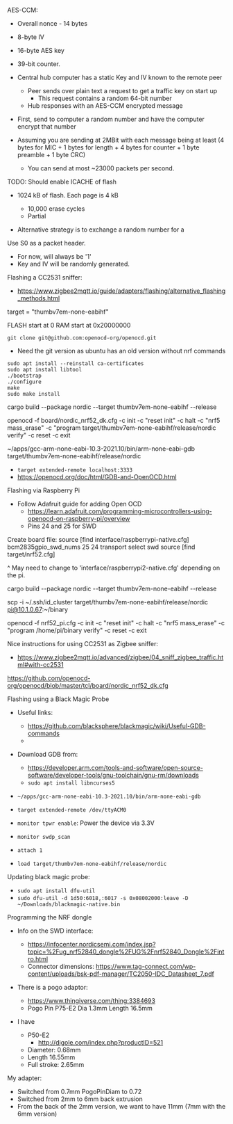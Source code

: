 

AES-CCM:
- Overall nonce - 14 bytes

- 8-byte IV
- 16-byte AES key
- 39-bit counter.

- Central hub computer has a static Key and IV known to the remote peer
  - Peer sends over plain text a request to get a traffic key on start up
    - This request contains a random 64-bit number
  - Hub responses with an AES-CCM encrypted message 

- First, send to computer a random number and have the computer encrypt that number 

- Assuming you are sending at 2MBit with each message being at least (4 bytes for MIC + 1 bytes for length + 4 bytes for counter + 1 byte preamble + 1 byte CRC)
  - You can send at most ~23000 packets per second.


TODO: Should enable ICACHE of flash

- 1024 kB of flash. Each page is 4 kB
  - 10,000 erase cycles
  - Partial 

- Alternative strategy is to exchange a random number for a 

Use S0 as a packet header.
- For now, will always be '1'
- Key and IV will be randomly generated.



Flashing a CC2531 sniffer:
- https://www.zigbee2mqtt.io/guide/adapters/flashing/alternative_flashing_methods.html

target = "thumbv7em-none-eabihf"

FLASH start at 0
RAM start at 0x20000000


`git clone git@github.com:openocd-org/openocd.git`
- Need the git version as ubuntu has an old version without nrf commands

```
sudo apt install --reinstall ca-certificates
sudo apt install libtool
./bootstrap
./configure
make
sudo make install
```

cargo build --package nordic --target thumbv7em-none-eabihf --release

openocd -f board/nordic_nrf52_dk.cfg -c init -c "reset init" -c halt -c "nrf5 mass_erase" -c "program target/thumbv7em-none-eabihf/release/nordic verify" -c reset -c exit

~/apps/gcc-arm-none-eabi-10.3-2021.10/bin/arm-none-eabi-gdb target/thumbv7em-none-eabihf/release/nordic
- `target extended-remote localhost:3333`
- https://openocd.org/doc/html/GDB-and-OpenOCD.html


Flashing via Raspberry Pi

- Follow Adafruit guide for adding Open OCD
  - https://learn.adafruit.com/programming-microcontrollers-using-openocd-on-raspberry-pi/overview
  - Pins 24 and 25 for SWD

Create board file:
  source [find interface/raspberrypi-native.cfg]
  bcm2835gpio_swd_nums 25 24
  transport select swd
  source [find target/nrf52.cfg]

^ May need to change to 'interface/raspberrypi2-native.cfg' depending on the pi.


cargo build --package nordic --target thumbv7em-none-eabihf --release

scp -i ~/.ssh/id_cluster target/thumbv7em-none-eabihf/release/nordic pi@10.1.0.67:~/binary

openocd -f nrf52_pi.cfg -c init -c "reset init" -c halt -c "nrf5 mass_erase" -c "program /home/pi/binary verify" -c reset -c exit



Nice instructions for using CC2531 as Zigbee sniffer:
- https://www.zigbee2mqtt.io/advanced/zigbee/04_sniff_zigbee_traffic.html#with-cc2531


https://github.com/openocd-org/openocd/blob/master/tcl/board/nordic_nrf52_dk.cfg


Flashing using a Black Magic Probe

- Useful links:
  - https://github.com/blacksphere/blackmagic/wiki/Useful-GDB-commands
  - 

- Download GDB from:
  - https://developer.arm.com/tools-and-software/open-source-software/developer-tools/gnu-toolchain/gnu-rm/downloads
  - `sudo apt install libncurses5`

- `~/apps/gcc-arm-none-eabi-10.3-2021.10/bin/arm-none-eabi-gdb`
- `target extended-remote /dev/ttyACM0`
- `monitor tpwr enable`: Power the device via 3.3V
- `monitor swdp_scan`
- `attach 1`
- `load target/thumbv7em-none-eabihf/release/nordic`


Updating black magic probe:
- `sudo apt install dfu-util`
- `sudo dfu-util -d 1d50:6018,:6017 -s 0x08002000:leave -D ~/Downloads/blackmagic-native.bin`


Programming the NRF dongle

- Info on the SWD interface:
  - https://infocenter.nordicsemi.com/index.jsp?topic=%2Fug_nrf52840_dongle%2FUG%2Fnrf52840_Dongle%2Fintro.html
  - Connector dimensions: https://www.tag-connect.com/wp-content/uploads/bsk-pdf-manager/TC2050-IDC_Datasheet_7.pdf

- There is a pogo adaptor:
  - https://www.thingiverse.com/thing:3384693
  - Pogo Pin P75-E2 Dia 1.3mm Length 16.5mm

- I have
  - P50-E2
    - http://digole.com/index.php?productID=521
  - Diameter: 0.68mm
  - Length 16.55mm
  - Full stroke: 2.65mm

My adapter:
- Switched from 0.7mm PogoPinDiam to 0.72
- Switched from 2mm to 6mm back extrusion
- From the back of the 2mm version, we want to have 11mm (7mm with the 6mm version)